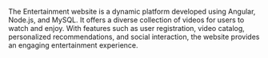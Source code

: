 The Entertainment website is a dynamic platform developed using Angular, Node.js, and MySQL. It offers a diverse collection of videos for users to watch and enjoy. With features such as user registration, video catalog, personalized recommendations, and social interaction, the website provides an engaging entertainment experience.
